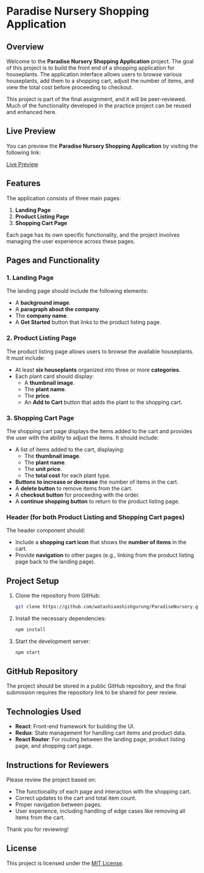# Paradise Nursery Shopping Application

## Overview

Welcome to the **Paradise Nursery Shopping Application** project. The goal of this project is to build the front end of a shopping application for houseplants. The application interface allows users to browse various houseplants, add them to a shopping cart, adjust the number of items, and view the total cost before proceeding to checkout.

This project is part of the final assignment, and it will be peer-reviewed. Much of the functionality developed in the practice project can be reused and enhanced here.

## Live Preview

You can preview the **Paradise Nursery Shopping Application** by visiting the following link:

[Live Preview](https://watashiaashishgurung.github.io/ParadiseNursery/)


## Features

The application consists of three main pages:

1. **Landing Page**
2. **Product Listing Page**
3. **Shopping Cart Page**

Each page has its own specific functionality, and the project involves managing the user experience across these pages.

## Pages and Functionality

### 1. Landing Page

The landing page should include the following elements:
- A **background image**.
- A **paragraph about the company**.
- The **company name**.
- A **Get Started** button that links to the product listing page.

### 2. Product Listing Page

The product listing page allows users to browse the available houseplants. It must include:
- At least **six houseplants** organized into three or more **categories**.
- Each plant card should display:
  - A **thumbnail image**.
  - The **plant name**.
  - The **price**.
  - An **Add to Cart** button that adds the plant to the shopping cart.

### 3. Shopping Cart Page

The shopping cart page displays the items added to the cart and provides the user with the ability to adjust the items. It should include:
- A list of items added to the cart, displaying:
  - The **thumbnail image**.
  - The **plant name**.
  - The **unit price**.
  - The **total cost** for each plant type.
- **Buttons to increase or decrease** the number of items in the cart.
- A **delete button** to remove items from the cart.
- A **checkout button** for proceeding with the order.
- A **continue shopping button** to return to the product listing page.

### Header (for both Product Listing and Shopping Cart pages)

The header component should:
- Include a **shopping cart icon** that shows the **number of items** in the cart.
- Provide **navigation** to other pages (e.g., linking from the product listing page back to the landing page).

## Project Setup

1. Clone the repository from GitHub:
    ```bash
    git clone https://github.com/watashiaashishgurung/ParadiseNursery.git
    ```
2. Install the necessary dependencies:
    ```bash
    npm install
    ```
3. Start the development server:
    ```bash
    npm start
    ```

## GitHub Repository

The project should be stored in a public GitHub repository, and the final submission requires the repository link to be shared for peer review.

## Technologies Used

- **React**: Front-end framework for building the UI.
- **Redux**: State management for handling cart items and product data.
- **React Router**: For routing between the landing page, product listing page, and shopping cart page.

## Instructions for Reviewers

Please review the project based on:
- The functionality of each page and interaction with the shopping cart.
- Correct updates to the cart and total item count.
- Proper navigation between pages.
- User experience, including handling of edge cases like removing all items from the cart.

Thank you for reviewing!

## License

This project is licensed under the [MIT License](LICENSE).

